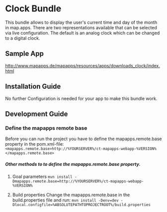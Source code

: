 # Clock Bundle
This bundle allows to display the user's current time and day of the month in map.apps. There are two representations available that can be selected via live configuration. The default is an analog clock which can be changed to a digital clock.

Sample App
------------------
http://www.mapapps.de/mapapps/resources/apps/downloads_clock/index.html

Installation Guide
------------------
No further Configuration is needed for your app to make this bundle work.

Development Guide
------------------
### Define the mapapps remote base
Before you can run the project you have to define the mapapps.remote.base property in the pom.xml-file:
`<mapapps.remote.base>http://%YOURSERVER%/ct-mapapps-webapp-%VERSION%</mapapps.remote.base>`

##### Other methods to to define the mapapps.remote.base property.
1. Goal parameters
`mvn install -Dmapapps.remote.base=http://%YOURSERVER%/ct-mapapps-webapp-%VERSION%`

2. Build properties
Change the mapapps.remote.base in the build.properties file and run:
`mvn install -Denv=dev -Dlocal.configfile=%ABSOLUTEPATHTOPROJECTROOT%/build.properties`

